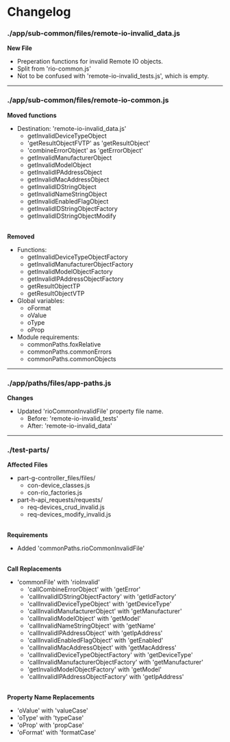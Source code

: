 # Changelog

### ./app/sub-common/files/remote-io-invalid_data.js

**New File**
* Preperation functions for invalid Remote IO objects.
* Split from 'rio-common.js'
* Not to be confused with 'remote-io-invalid_tests.js', which is empty.

---

### ./app/sub-common/files/remote-io-common.js

**Moved functions**
* Destination: 'remote-io-invalid_data.js'
	* getInvalidDeviceTypeObject
	* 'getResultObjectFVTP' as 'getResultObject'
	* 'combineErrorObject' as 'getErrorObject'
	* getInvalidManufacturerObject
	* getInvalidModelObject
	* getInvalidIPAddressObject
	* getInvalidMacAddressObject
	* getInvalidIDStringObject
	* getInvalidNameStringObject
	* getInvalidEnabledFlagObject
	* getInvalidIDStringObjectFactory
	* getInvalidIDStringObjectModify

\
**Removed**
* Functions:
	* getInvalidDeviceTypeObjectFactory
	* getInvalidManufacturerObjectFactory
	* getInvalidModelObjectFactory
	* getInvalidIPAddressObjectFactory
	* getResultObjectTP
	* getResultObjectVTP
* Global variables:
	* oFormat
	* oValue
	* oType
	* oProp
* Module requirements:
	* commonPaths.foxRelative
	* commonPaths.commonErrors
	* commonPaths.commonObjects

---

### ./app/paths/files/app-paths.js

**Changes**
* Updated 'rioCommonInvalidFile' property file name.
	* Before: 'remote-io-invalid_tests'
	* After: 'remote-io-invalid_data'

---

### ./test-parts/

**Affected Files**
* part-g-controller_files/files/
	* con-device_classes.js
	* con-rio_factories.js
* part-h-api_requests/requests/
	* req-devices_crud_invalid.js
	* req-devices_modify_invalid.js

\
**Requirements**
* Added 'commonPaths.rioCommonInvalidFile'

\
**Call Replacements**
* 'commonFile' with 'rioInvalid'
	* 'callCombineErrorObject' with 'getError'
	* 'callInvalidIDStringObjectFactory' with 'getIdFactory'
	* 'callInvalidDeviceTypeObject' with 'getDeviceType'
	* 'callInvalidManufacturerObject' with 'getManufacturer'
	* 'callInvalidModelObject' with 'getModel'
	* 'callInvalidNameStringObject' with 'getName'
	* 'callInvalidIPAddressObject' with 'getIpAddress'
	* 'callInvalidEnabledFlagObject' with 'getEnabled'
	* 'callInvalidMacAddressObject' with 'getMacAddress'
	* 'callInvalidDeviceTypeObjectFactory' with 'getDeviceType'
	* 'callInvalidManufacturerObjectFactory' with 'getManufacturer'
	* 'getInvalidModelObjectFactory' with 'getModel'
	* 'callInvalidIPAddressObjectFactory' with 'getIpAddress'

\
**Property Name Replacements**
* 'oValue' with 'valueCase'
* 'oType' with 'typeCase'
* 'oProp' with 'propCase'
* 'oFormat' with 'formatCase'
